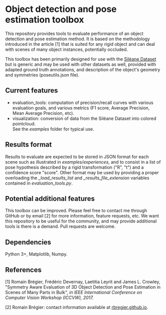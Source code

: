 # Object detection and pose estimation toolbox

This repository provides tools to evaluate performance of an object detection and pose estimation method. It is based on the methodology introduced in the article [1] that is suited for any rigid object and can deal with scenes of many object instances, potentially occluded.

This toolbox has been primarily designed for use with the [Siléane Dataset](https://rbregier.github.io/dataset2017) but is generic and may be used with other datasets as well, provided with adapted ground truth annotations, and description of the object's geometry and symmetries (poseutils.json file).

## Current features
- evaluation_tools: computation of precision/recall curves with various evaluation goals, and various metrics (F1 score, Average Precision, Mean Average Precision, etc). 
- visualization: conversion of data from the Siléane Dataset into colored pointcloud.  
See the *examples* folder for typical use.

## Results format
Results to evaluate are expected to be stored in JSON format for each scene such as illustrated in *examples/experiences*, and to consist in a list of pose hypothesis described by a rigid transformation ("R", "t") and a confidence score "score".
Other format may be used by providing a proper overloading the *_load_results_list* and *_results_file_extension* variables contained in *evaluation_tools.py*.

## Potential additional features
This toolbox can be improved.
Please feel free to contact me through GitHub or by email [2] for more information, feature requests, etc.
We want this repository to be useful for the community, and may provide additional tools is there is a demand.
Pull requests are welcome.


## Dependencies
Python 3+, Matplotlib, Numpy.

## References
[1] Romain Brégier, Frédéric Devernay, Laetitia Leyrit and James L. Crowley, "Symmetry Aware Evaluation of 3D Object Detection and Pose Estimation in Scenes of Many Parts in Bulk", *in IEEE International Conference on Computer Vision Workshop (ICCVW), 2017.*

[2] Romain Brégier: contact information available at [rbregier.github.io](https://rbregier.github.io).